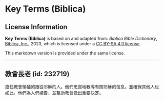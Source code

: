 # Key Terms (Biblica)

## License Information

**Key Terms (Biblica)** is based on and adapted from: _Biblica Bible Dictionary_, [Biblica, Inc.](https://www.biblica.com/), 2023, which is licensed under a [CC BY-SA 4.0 license](https://creativecommons.org/licenses/by-sa/4.0/legalcode.en).

This markdown version is provided under the same license.



--------------------------------

## 教會長老 (id: 232719)

擔任教會領袖的跟從耶穌的人。他們忠實地教導有關耶穌的信息，並確保其他人也如此。他們為人們禱告，並幫助教會做出重要決定。


